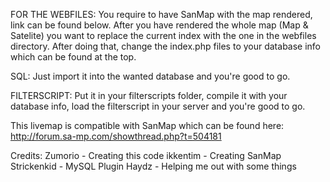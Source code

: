 FOR THE WEBFILES:
You require to have SanMap with the map rendered, link can be found below.
After you have rendered the whole map (Map & Satelite) you want to replace the current index with the one in the webfiles directory.
After doing that, change the index.php files to your database info which can be found at the top.

SQL:
Just import it into the wanted database and you're good to go.

FILTERSCRIPT:
Put it in your filterscripts folder, compile it with your database info, load the filterscript in your server and you're good to go.

This livemap is compatible with SanMap which can be found here:
http://forum.sa-mp.com/showthread.php?t=504181

Credits:
	Zumorio - Creating this code
	ikkentim - Creating SanMap
	Strickenkid - MySQL Plugin
	Haydz - Helping me out with some things
